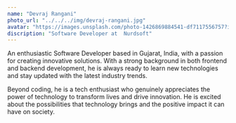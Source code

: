 ```yaml
---
name: "Devraj Rangani"
photo_url: "../../../img/devraj-rangani.jpg"
avatar: "https://images.unsplash.com/photo-1426869884541-df7117556757?ixlib=rb-0.3.5&ixid=eyJhcHBfaWQiOjEyMDd9&s=6f3f4a6f359875679161702e81f2337a&auto=format&fit=crop&w=160&q=80"
discription: "Software Developer at  Nurdsoft"
---
```



An enthusiastic Software Developer based in Gujarat, India, with a passion for creating innovative solutions. With a strong background in both frontend and backend development, he is always ready to learn new technologies and stay updated with the latest industry trends.

Beyond coding, he is a tech enthusiast who genuinely appreciates the power of technology to transform lives and drive innovation. He is excited about the possibilities that technology brings and the positive impact it can have on society.